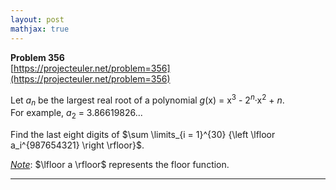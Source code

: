 ```yaml
---
layout: post
mathjax: true
---
```

**Problem 356**  
[https://projecteuler.net/problem=356](https://projecteuler.net/problem=356)

<p>
Let <var>a</var><sub><var>n</var></sub> be the largest real root of a polynomial <var>g</var>(x) = x<sup>3</sup> - 2<sup><var>n</var></sup>·x<sup>2</sup> + <var>n</var>.<br />
For example, <var>a</var><sub>2</sub> = 3.86619826...</p>

<p>
Find the last eight digits of $\sum \limits_{i = 1}^{30} {\left \lfloor a_i^{987654321} \right \rfloor}$.</p>

<p>
<u><i>Note</i></u>: $\lfloor a \rfloor$ represents the floor function.</p>

---

